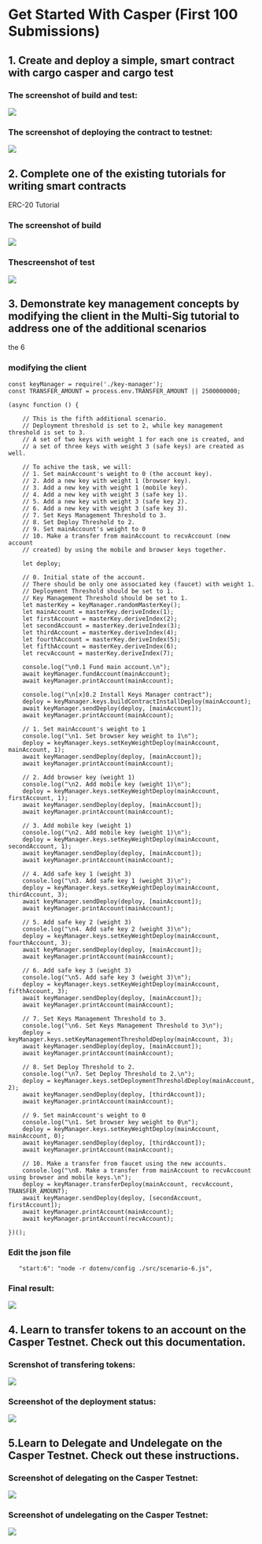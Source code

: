 # Get Started With Casper (First 100 Submissions)


## 1. Create and deploy a simple, smart contract with cargo casper and cargo test


### The screenshot of build and test:


![](imgs/1.png)





### The screenshot of deploying the contract to testnet:


![](imgs/1-b.png)





## 2. Complete one of the existing tutorials for writing smart contracts

ERC-20 Tutorial



### The screenshot of build



![](imgs/2.png)
### Thescreenshot of test

![](imgs/2-t.png)



## 3. Demonstrate key management concepts by modifying the client in the Multi-Sig tutorial to address one of the additional scenarios
the 6

### modifying the client
```
const keyManager = require('./key-manager');
const TRANSFER_AMOUNT = process.env.TRANSFER_AMOUNT || 2500000000;
  
(async function () {
    
    // This is the fifth additional scenario.
    // Deployment threshold is set to 2, while key management threshold is set to 3.
    // A set of two keys with weight 1 for each one is created, and
    // a set of three keys with weight 3 (safe keys) are created as well.
    
    // To achive the task, we will:
    // 1. Set mainAccount's weight to 0 (the account key).
    // 2. Add a new key with weight 1 (browser key).
    // 3. Add a new key with weight 1 (mobile key).
    // 4. Add a new key with weight 3 (safe key 1).
    // 5. Add a new key with weight 3 (safe key 2).
    // 6. Add a new key with weight 3 (safe key 3).
    // 7. Set Keys Management Threshold to 3.
    // 8. Set Deploy Threshold to 2.
    // 9. Set mainAccount's weight to 0
    // 10. Make a transfer from mainAccount to recvAccount (new account
    // created) by using the mobile and browser keys together.

    let deploy;

    // 0. Initial state of the account.
    // There should be only one associated key (faucet) with weight 1.
    // Deployment Threshold should be set to 1.
    // Key Management Threshold should be set to 1.
    let masterKey = keyManager.randomMasterKey();
    let mainAccount = masterKey.deriveIndex(1);
    let firstAccount = masterKey.deriveIndex(2);
    let secondAccount = masterKey.deriveIndex(3);
    let thirdAccount = masterKey.deriveIndex(4);
    let fourthAccount = masterKey.deriveIndex(5);
    let fifthAccount = masterKey.deriveIndex(6);
    let recvAccount = masterKey.deriveIndex(7);

    console.log("\n0.1 Fund main account.\n");
    await keyManager.fundAccount(mainAccount);
    await keyManager.printAccount(mainAccount);
    
    console.log("\n[x]0.2 Install Keys Manager contract");
    deploy = keyManager.keys.buildContractInstallDeploy(mainAccount);
    await keyManager.sendDeploy(deploy, [mainAccount]);
    await keyManager.printAccount(mainAccount);

    // 1. Set mainAccount's weight to 1
    console.log("\n1. Set browser key weight to 1\n");
    deploy = keyManager.keys.setKeyWeightDeploy(mainAccount, mainAccount, 1);
    await keyManager.sendDeploy(deploy, [mainAccount]);
    await keyManager.printAccount(mainAccount);
    
    // 2. Add browser key (weight 1)
    console.log("\n2. Add mobile key (weight 1)\n");
    deploy = keyManager.keys.setKeyWeightDeploy(mainAccount, firstAccount, 1);
    await keyManager.sendDeploy(deploy, [mainAccount]);
    await keyManager.printAccount(mainAccount);

    // 3. Add mobile key (weight 1)
    console.log("\n2. Add mobile key (weight 1)\n");
    deploy = keyManager.keys.setKeyWeightDeploy(mainAccount, secondAccount, 1);
    await keyManager.sendDeploy(deploy, [mainAccount]);
    await keyManager.printAccount(mainAccount);
    
    // 4. Add safe key 1 (weight 3)
    console.log("\n3. Add safe key 1 (weight 3)\n");
    deploy = keyManager.keys.setKeyWeightDeploy(mainAccount, thirdAccount, 3);
    await keyManager.sendDeploy(deploy, [mainAccount]);
    await keyManager.printAccount(mainAccount);
    
    // 5. Add safe key 2 (weight 3)
    console.log("\n4. Add safe key 2 (weight 3)\n");
    deploy = keyManager.keys.setKeyWeightDeploy(mainAccount, fourthAccount, 3);
    await keyManager.sendDeploy(deploy, [mainAccount]);
    await keyManager.printAccount(mainAccount);
    
    // 6. Add safe key 3 (weight 3)
    console.log("\n5. Add safe key 3 (weight 3)\n");
    deploy = keyManager.keys.setKeyWeightDeploy(mainAccount, fifthAccount, 3);
    await keyManager.sendDeploy(deploy, [mainAccount]);
    await keyManager.printAccount(mainAccount);
        
    // 7. Set Keys Management Threshold to 3.
    console.log("\n6. Set Keys Management Threshold to 3\n");
    deploy = keyManager.keys.setKeyManagementThresholdDeploy(mainAccount, 3);
    await keyManager.sendDeploy(deploy, [mainAccount]);
    await keyManager.printAccount(mainAccount);
    
    // 8. Set Deploy Threshold to 2.
    console.log("\n7. Set Deploy Threshold to 2.\n");
    deploy = keyManager.keys.setDeploymentThresholdDeploy(mainAccount, 2);
    await keyManager.sendDeploy(deploy, [thirdAccount]);
    await keyManager.printAccount(mainAccount);
    
    // 9. Set mainAccount's weight to 0
    console.log("\n1. Set browser key weight to 0\n");
    deploy = keyManager.keys.setKeyWeightDeploy(mainAccount, mainAccount, 0);
    await keyManager.sendDeploy(deploy, [thirdAccount]);
    await keyManager.printAccount(mainAccount);

    // 10. Make a transfer from faucet using the new accounts.
    console.log("\n8. Make a transfer from mainAccount to recvAccount using browser and mobile keys.\n");
    deploy = keyManager.transferDeploy(mainAccount, recvAccount, TRANSFER_AMOUNT);
    await keyManager.sendDeploy(deploy, [secondAccount, firstAccount]);
    await keyManager.printAccount(mainAccount);
    await keyManager.printAccount(recvAccount);
    
})();

```
### Edit the json file
`    "start:6": "node -r dotenv/config ./src/scenario-6.js",
`
### Final result:
![](imgs/3.png)

## 4. Learn to transfer tokens to an account on the Casper Testnet. Check out this documentation.
### Screnshot of transfering tokens:


![](imgs/4.png)
### Screenshot of the deployment status:


![](imgs/4-t.png)

## 5.Learn to Delegate and Undelegate on the Casper Testnet. Check out these instructions.
### Screenshot of delegating on the Casper Testnet:


![](imgs/5d.png)
### Screenshot of undelegating on the Casper Testnet:


![](imgs/5u.png)
